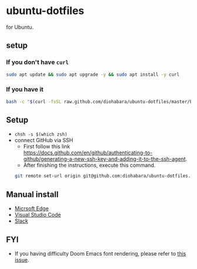 # ubuntu-dotfiles

for Ubuntu.

## setup

### If you don't have `curl`

```sh
sudo apt update && sudo apt upgrade -y && sudo apt install -y curl
```

### If you have it

```sh
bash -c "$(curl -fsSL raw.github.com/diohabara/ubuntu-dotfiles/master/bin/setup.sh)"
```

## Setup

- `chsh -s $(which zsh)`
- connect GitHub via SSH
  - First follow this link <https://docs.github.com/en/github/authenticating-to-github/generating-a-new-ssh-key-and-adding-it-to-the-ssh-agent>.
  - After finishing the instructions, execute this command.
  ```sh
  git remote set-url origin git@github.com:diohabara/ubuntu-dotfiles.git

## Manual install

- [Micrsoft Edge](https://www.omgubuntu.co.uk/2021/01/how-to-install-edge-on-ubuntu-linux)
- [Visual Studio Code](https://code.visualstudio.com/docs/setup/linux)
- [Slack](https://snapcraft.io/slack)

## FYI

- If you having difficulty Doom Emacs font rendering, please refer to [this issue](https://github.com/hlissner/doom-emacs/issues/116).

